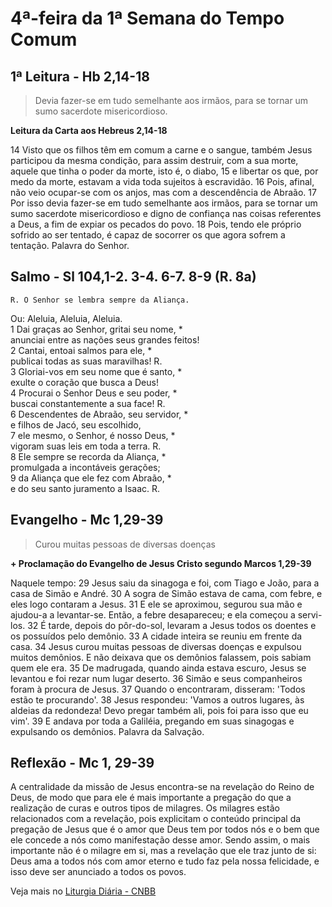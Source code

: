 # 4ª-feira da 1ª Semana do Tempo Comum

## 1ª Leitura - Hb 2,14-18

> Devia fazer-se em tudo semelhante aos irmãos, para se tornar um sumo sacerdote misericordioso.

**Leitura da Carta aos Hebreus 2,14-18**

14 Visto que os filhos têm em comum a carne e o sangue,     também Jesus participou da mesma condição,     para assim destruir, com a sua morte,     aquele que tinha o poder da morte,     isto é, o diabo,    15 e libertar os que, por medo da morte,     estavam a vida toda sujeitos à escravidão.    16 Pois, afinal, não veio ocupar-se com os anjos,     mas com a descendência de Abraão.    17 Por isso devia fazer-se em tudo semelhante aos irmãos,     para se tornar um sumo sacerdote misericordioso     e digno de confiança nas coisas referentes a Deus,     a fim de expiar os pecados do povo.    18 Pois, tendo ele próprio sofrido ao ser tentado,     é capaz de socorrer os que agora sofrem a tentação.     Palavra do Senhor.

## Salmo - Sl 104,1-2. 3-4. 6-7. 8-9 (R. 8a)

`R. O Senhor se lembra sempre da Aliança.`

Ou: Aleluia, Aleluia, Aleluia.   
1 Dai graças ao Senhor, gritai seu nome, *   
 anunciai entre as nações seus grandes feitos!   
2 Cantai, entoai salmos para ele, *   
 publicai todas as suas maravilhas! R.       
3 Gloriai-vos em seu nome que é santo, *   
 exulte o coração que busca a Deus!   
4 Procurai o Senhor Deus e seu poder, *   
 buscai constantemente a sua face! R.       
6 Descendentes de Abraão, seu servidor, *   
 e filhos de Jacó, seu escolhido,    
7 ele mesmo, o Senhor, é nosso Deus, *   
 vigoram suas leis em toda a terra. R.       
8 Ele sempre se recorda da Aliança, *   
 promulgada a incontáveis gerações;   
9 da Aliança que ele fez com Abraão, *   
 e do seu santo juramento a Isaac. R.

## Evangelho - Mc 1,29-39

> Curou muitas pessoas de diversas doenças

**+ Proclamação do Evangelho de Jesus Cristo segundo Marcos 1,29-39**

Naquele tempo: 
29 Jesus saiu da sinagoga 
 e foi, com Tiago e João, para a casa de Simão e André. 
30 A sogra de Simão estava de cama, com febre, 
 e eles logo contaram a Jesus. 
31 E ele se aproximou, segurou sua mão 
 e ajudou-a a levantar-se. 
 Então, a febre desapareceu; 
 e ela começou a servi-los. 
32 É tarde, depois do pôr-do-sol, 
 levaram a Jesus todos os doentes 
 e os possuídos pelo demônio. 
33 A cidade inteira se reuniu em frente da casa. 
34 Jesus curou muitas pessoas de diversas doenças 
 e expulsou muitos demônios. 
 E não deixava que os demônios falassem, 
 pois sabiam quem ele era. 
35 De madrugada, quando ainda estava escuro, 
 Jesus se levantou e foi rezar num lugar deserto. 
36 Simão e seus companheiros foram à procura de Jesus. 
37 Quando o encontraram, disseram: 
 'Todos estão te procurando'. 
38 Jesus respondeu: 
 'Vamos a outros lugares, às aldeias da redondeza! 
 Devo pregar também ali, pois foi para isso que eu vim'. 
39 E andava por toda a Galiléia, 
 pregando em suas sinagogas e expulsando os demônios. 
 Palavra da Salvação.

## Reflexão - Mc 1, 29-39

A centralidade da missão de Jesus encontra-se na revelação do Reino de Deus, de modo que para ele é mais importante a pregação do que a realização de curas e outros tipos de milagres. Os milagres estão relacionados com a revelação, pois explicitam o conteúdo principal da pregação de Jesus que é o amor que Deus tem por todos nós e o bem que ele concede a nós como manifestação desse amor. Sendo assim, o mais importante não é o milagre em si, mas a revelação que ele traz junto de si: Deus ama a todos nós com amor eterno e tudo faz pela nossa felicidade, e isso deve ser anunciado a todos os povos.

Veja mais no [Liturgia Diária - CNBB](http://liturgiadiaria.cnbb.org.br/app/user/user/UserView.php?ano=2017&mes=1&dia=11)